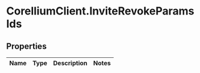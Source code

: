 # CorelliumClient.InviteRevokeParamsIds

## Properties

Name | Type | Description | Notes
------------ | ------------- | ------------- | -------------


